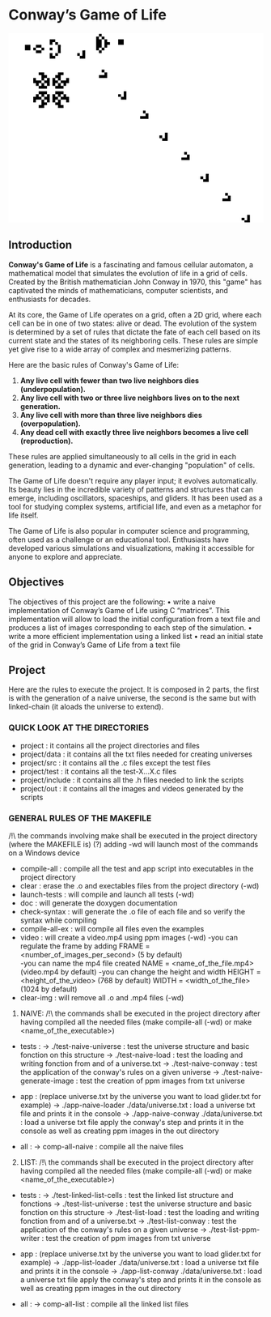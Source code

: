  

# Conway’s Game of Life

![Image Alt Text](./GAME_of_life_illustration.png)


## Introduction

**Conway's Game of Life** is a fascinating and famous cellular automaton, a mathematical model that simulates the evolution of life in a grid of cells. Created by the British mathematician John Conway in 1970, this "game" has captivated the minds of mathematicians, computer scientists, and enthusiasts for decades.

At its core, the Game of Life operates on a grid, often a 2D grid, where each cell can be in one of two states: alive or dead. The evolution of the system is determined by a set of rules that dictate the fate of each cell based on its current state and the states of its neighboring cells. These rules are simple yet give rise to a wide array of complex and mesmerizing patterns.

Here are the basic rules of Conway's Game of Life:

1. **Any live cell with fewer than two live neighbors dies (underpopulation).**
2. **Any live cell with two or three live neighbors lives on to the next generation.**
3. **Any live cell with more than three live neighbors dies (overpopulation).**
4. **Any dead cell with exactly three live neighbors becomes a live cell (reproduction).**

These rules are applied simultaneously to all cells in the grid in each generation, leading to a dynamic and ever-changing "population" of cells.

The Game of Life doesn't require any player input; it evolves automatically. Its beauty lies in the incredible variety of patterns and structures that can emerge, including oscillators, spaceships, and gliders. It has been used as a tool for studying complex systems, artificial life, and even as a metaphor for life itself.

The Game of Life is also popular in computer science and programming, often used as a challenge or an educational tool. Enthusiasts have developed various simulations and visualizations, making it accessible for anyone to explore and appreciate.

## Objectives

The objectives of this project are the following:
• write a naive implementation of Conway’s Game of Life using C “matrices”. This implementation will allow
to load the initial configuration from a text file and produces a list of images corresponding to each step of the
simulation.
• write a more efficient implementation using a linked list
• read an initial state of the grid in Conway’s Game of Life from a text file

## Project


Here are the rules to execute the project.
It is composed in 2 parts, the first is with the generation of a naive universe, 
the second is the same but with linked-chain (it aloads the universe to extend).


### QUICK LOOK AT THE DIRECTORIES
- project         : it contains all the project directories and files
- project/data    : it contains all the txt files needed for creating universes
- project/src     : it contains all the .c files except the test files
- project/test    : it contains all the test-X...X.c files
- project/include : it contains all the .h files needed to link the scripts
- project/out     : it contains all the images and videos generated by the scripts


### GENERAL RULES OF THE MAKEFILE
/!\ the commands involving make shall be executed in the project directory (where the MAKEFILE is)
(?) adding -wd will launch most of the commands on a Windows device

- compile-all      : compile all the test and app script into executables in the project directory               
- clear            : erase the .o and exectables files from the project directory                                       (-wd)
- launch-tests     : will compile and launch all tests                                                                  (-wd)
- doc              : will generate the doxygen documentation
- check-syntax     : will generate the .o file of each file and so verify the syntax while compiling
- compile-all-ex   : will compile all files even the examples
- video            : will create a video.mp4 using ppm images                                                           (-wd)
                      -you can regulate the frame by adding FRAME  = <number_of_images_per_second> (5 by default)  
                      -you can name the mp4 file created    NAME   = <name_of_the_file.mp4>        (video.mp4 by default)
                      -you can change the height and width  HEIGHT = <height_of_the_video>         (768 by default)
                                                            WIDTH  = <width_of_the_file>           (1024 by default)
- clear-img        : will remove all .o and .mp4 files                                                                  (-wd)

1. NAIVE:
/!\ the commands shall be executed in the project directory after having compiled all the needed files 
(make compile-all (-wd) or make <name_of_the_executable>)

- tests :
  -> ./test-naive-universe       : test the universe structure and basic fonction on this structure
  -> ./test-naive-load           : test the loading and writing fonction from and of a universe.txt
  -> ./test-naive-conway         : test the application of the conway's rules on a given universe
  -> ./test-naive-generate-image : test the creation of ppm images from txt universe
- app : 
(replace universe.txt by the universe you want to load glider.txt for example)
  -> ./app-naive-loader ./data/universe.txt : load a universe txt file and prints it in the console
  -> ./app-naive-conway ./data/universe.txt : load a universe txt file apply the conway's step and prints it in the console as well as creating ppm images in the out directory

- all : 
 -> comp-all-naive : compile all the naive files 




2. LIST:
/!\ the commands shall be executed in the project directory after having compiled all the needed files 
(make compile-all (-wd) or make <name_of_the_executable>)

- tests :
  -> ./test-linked-list-cells    : test the linked list structure and fonctions
  -> ./test-list-universe        : test the universe structure and basic fonction on this structure
  -> ./test-list-load            : test the loading and writing fonction from and of a universe.txt
  -> ./test-list-conway          : test the application of the conway's rules on a given universe
  -> ./test-list-ppm-writer      : test the creation of ppm images from txt universe

- app : 
(replace universe.txt by the universe you want to load glider.txt for example)
  -> ./app-list-loader ./data/universe.txt : load a universe txt file and prints it in the console
  -> ./app-list-conway ./data/universe.txt : load a universe txt file apply the conway's step and prints it in the console as well as creating ppm images in the out directory

- all : 
 -> comp-all-list : compile all the linked list files 